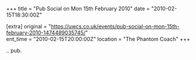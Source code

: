 +++
title = "Pub Social on Mon 15th February 2010"
date = "2010-02-15T18:30:00Z"

[extra]
original = "https://uwcs.co.uk/events/pub-social-on-mon-15th-february-2010-1474489035745/"    
ent_time = "2010-02-15T20:00:00Z"
location = "The Phantom Coach"
+++

.. pub.

